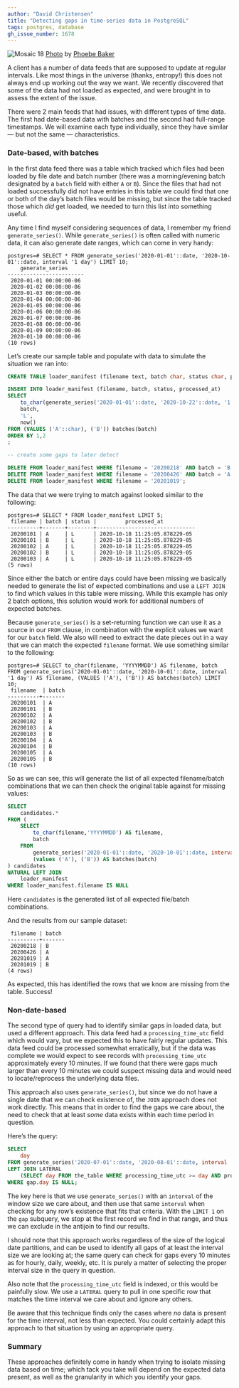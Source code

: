 ```yaml
---
author: "David Christensen"
title: "Detecting gaps in time-series data in PostgreSQL"
tags: postgres, database
gh_issue_number: 1678
---
```


![Mosaic 18](/blog/2020/10/26/postgresql-finding-gaps-in-time-series-data/banner.jpg)
[Photo](https://www.flickr.com/photos/phoebe_photo/33735147071/) by [Phoebe Baker](https://www.flickr.com/photos/phoebe_photo/)

A client has a number of data feeds that are supposed to update at regular intervals. Like most things in the universe (thanks, entropy!) this does not always end up working out the way we want. We recently discovered that some of the data had not loaded as expected, and were brought in to assess the extent of the issue.

There were 2 main feeds that had issues, with different types of time data. The first had date-based data with batches and the second had full-range timestamps. We will examine each type individually, since they have similar — but not the same — characteristics.

### Date-based, with batches

In the first data feed there was a table which tracked which files had been loaded by file date and batch number (there was a morning/​evening batch designated by a `batch` field with either `A` or `B`). Since the files that had not loaded successfully did not have entries in this table we could find that one or both of the day’s batch files would be missing, but since the table tracked those which *did* get loaded, we needed to turn this list into something useful.

Any time I find myself considering sequences of data, I remember my friend `generate_series()`. While `generate_series()` is often called with numeric data, it can also generate date ranges, which can come in very handy:

```plaintext
postgres=# SELECT * FROM generate_series('2020-01-01'::date, '2020-10-01'::date, interval '1 day') LIMIT 10;
    generate_series
------------------------
 2020-01-01 00:00:00-06
 2020-01-02 00:00:00-06
 2020-01-03 00:00:00-06
 2020-01-04 00:00:00-06
 2020-01-05 00:00:00-06
 2020-01-06 00:00:00-06
 2020-01-07 00:00:00-06
 2020-01-08 00:00:00-06
 2020-01-09 00:00:00-06
 2020-01-10 00:00:00-06
(10 rows)
```

Let’s create our sample table and populate with data to simulate the situation we ran into:

```sql
CREATE TABLE loader_manifest (filename text, batch char, status char, processed_at timestamptz);

INSERT INTO loader_manifest (filename, batch, status, processed_at)
SELECT
    to_char(generate_series('2020-01-01'::date, '2020-10-22'::date, '1 day'), 'YYYYMMDD'),
    batch,
    'L',
    now()
FROM (VALUES ('A'::char), ('B')) batches(batch)
ORDER BY 1,2
;

-- create some gaps to later detect

DELETE FROM loader_manifest WHERE filename = '20200218' AND batch = 'B';
DELETE FROM loader_manifest WHERE filename = '20200426' AND batch = 'A';
DELETE FROM loader_manifest WHERE filename = '20201019';
```

The data that we were trying to match against looked similar to the following:

```plaintext
postgres=# SELECT * FROM loader_manifest LIMIT 5;
 filename | batch | status |         processed_at
----------+-------+--------+-------------------------------
 20200101 | A     | L      | 2020-10-18 11:25:05.878229-05
 20200101 | B     | L      | 2020-10-18 11:25:05.878229-05
 20200102 | A     | L      | 2020-10-18 11:25:05.878229-05
 20200102 | B     | L      | 2020-10-18 11:25:05.878229-05
 20200103 | A     | L      | 2020-10-18 11:25:05.878229-05
(5 rows)
```

Since either the batch or entire days could have been missing we basically needed to generate the list of expected combinations and use a `LEFT JOIN` to find which values in this table were missing. While this example has only 2 batch options, this solution would work for additional numbers of expected batches.

Because `generate_series()` is a set-returning function we can use it as a source in our `FROM` clause, in combination with the explicit values we want for our `batch` field. We also will need to extract the date pieces out in a way that we can match the expected `filename` format. We use something similar to the following:

```plaintext
postgres=# SELECT to_char(filename, 'YYYYMMDD') AS filename, batch FROM generate_series('2020-01-01'::date, '2020-10-01'::date, interval '1 day') AS filename, (VALUES ('A'), ('B')) AS batches(batch) LIMIT 10;
 filename  | batch
----------+-------
 20200101  | A
 20200101  | B
 20200102  | A
 20200102  | B
 20200103  | A
 20200103  | B
 20200104  | A
 20200104  | B
 20200105  | A
 20200105  | B
(10 rows)
```

So as we can see, this will generate the list of all expected filename/​batch combinations that we can then check the original table against for missing values:

```sql
SELECT
    candidates.*
FROM (
    SELECT
        to_char(filename,'YYYYMMDD') AS filename,
        batch
    FROM
        generate_series('2020-01-01'::date, '2020-10-01'::date, interval '1 day') AS filename,
        (values ('A'), ('B')) AS batches(batch)
) candidates
NATURAL LEFT JOIN
    loader_manifest
WHERE loader_manifest.filename IS NULL
```

Here `candidates` is the generated list of all expected file/​batch combinations.

And the results from our sample dataset:

```plaintext
 filename | batch
----------+-------
 20200218 | B
 20200426 | A
 20201019 | A
 20201019 | B
(4 rows)
```

As expected, this has identified the rows that we know are missing from the table. Success!

### Non-date-based

The second type of query had to identify similar gaps in loaded data, but used a different approach. This data feed had a `processing_time_utc` field which would vary, but we expected this to have fairly regular updates. This data feed could be processed somewhat erratically, but if the data was complete we would expect to see records with `processing_time_utc` approximately every 10 minutes. If we found that there were gaps much larger than every 10 minutes we could suspect missing data and would need to locate/​reprocess the underlying data files.

This approach also uses `generate_series()`, but since we do not have a single date that we can check existence of, the `JOIN` approach does not work directly. This means that in order to find the gaps we care about, the need to check that at least *some* data exists within each time period in question.

Here’s the query:

```sql
SELECT
    day
FROM generate_series('2020-07-01'::date, '2020-08-01'::date, interval '10 minutes') AS day
LEFT JOIN LATERAL
    (SELECT day FROM the_table WHERE processing_time_utc >= day AND processing_time_utc < day + interval '10 minutes' LIMIT 1) gap ON day = gap.day
WHERE gap.day IS NULL;
```

The key here is that we use `generate_series()` with an `interval` of the window size we care about, and then use that same `interval` when checking for any row’s existence that fits that criteria. With the `LIMIT 1` on the `gap` subquery, we stop at the first record we find in that range, and thus we can exclude in the antijoin to find our results.

I should note that this approach works regardless of the size of the logical date partitions, and can be used to identify all gaps of at least the interval size we are looking at; the same query can check for gaps every 10 minutes as for hourly, daily, weekly, etc. It is purely a matter of selecting the proper interval size in the query in question.

Also note that the `processing_time_utc` field is indexed, or this would be painfully slow. We use a `LATERAL` query to pull in one specific row that matches the time interval we care about and ignore any others.

Be aware that this technique finds only the cases where *no* data is present for the time interval, not less than expected. You could certainly adapt this approach to that situation by using an appropriate query.

### Summary

These approaches definitely come in handy when trying to isolate missing data based on time; which tack you take will depend on the expected data present, as well as the granularity in which you identify your gaps.
